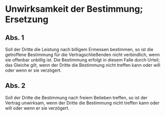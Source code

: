 # Unwirksamkeit der Bestimmung; Ersetzung



## Abs. 1

 Soll der Dritte die Leistung nach billigem Ermessen bestimmen, so ist die getroffene Bestimmung für die Vertragschließenden nicht verbindlich, wenn sie offenbar unbillig ist. Die Bestimmung erfolgt in diesem Falle durch Urteil; das Gleiche gilt, wenn der Dritte die Bestimmung nicht treffen kann oder will oder wenn er sie verzögert.

## Abs. 2

 Soll der Dritte die Bestimmung nach freiem Belieben treffen, so ist der Vertrag unwirksam, wenn der Dritte die Bestimmung nicht treffen kann oder will oder wenn er sie verzögert. 

